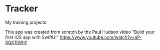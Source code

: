 # Tracker
My training projects

This app was created from scratch by the Paul Hudson video "Build your first iOS app with SwiftUI"
https://www.youtube.com/watch?v=aP-SQXTtWhY
